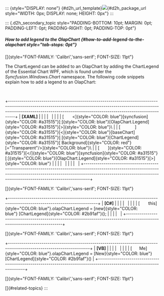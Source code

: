 ::: {style="DISPLAY: none"}
[](ms-xhelp:///?Id=d2h_url_template){#d2h_url_template}![](!package_url!){#d2h_package_url style="WIDTH: 0px; DISPLAY: none; HEIGHT: 0px"}
:::

::: {.d2h_secondary_topic style="PADDING-BOTTOM: 10pt; MARGIN: 0pt; PADDING-LEFT: 0pt; PADDING-RIGHT: 0pt; PADDING-TOP: 0pt"}
##### How to add legend to the OlapChart {#how-to-add-legend-to-the-olapchart style="tab-stops: 0pt"}

[]{style="FONT-FAMILY: 'Calibri','sans-serif'; FONT-SIZE: 11pt"} 

The ChartLegend can be added to an OlapChart by adding the ChartLegend of the Essential Chart WPF, which is found under the *Syncfusion.Windows.Chart* namespace. The following code snippets explain how to add a legend to an OlapChart:

 

+---------------------------------------------------------------------------------------------------------------------------------------------------------------------------------------------------------------------------------------------+
| **\[XAML\]**                                                                                                                                                                                                                                |
|                                                                                                                                                                                                                                             |
|                                                                                                                                                                                                                                             |
|                                                                                                                                                                                                                                             |
| [       \<]{style="COLOR: blue"}[syncfusion]{style="COLOR: #a31515"}[:]{style="COLOR: blue"}[OlapChart.Legend]{style="COLOR: #a31515"}[\>]{style="COLOR: blue"}\                                                                            |
| [            ]{style="COLOR: #a31515"}[\<]{style="COLOR: blue"}[baseChart]{style="COLOR: #a31515"}[:]{style="COLOR: blue"}[ChartLegend]{style="COLOR: #a31515"}[ Background]{style="COLOR: red"}[=\"Transparent\"/\>]{style="COLOR: blue"}\ |
| [       ]{style="COLOR: #a31515"}[\</]{style="COLOR: blue"}[syncfusion]{style="COLOR: #a31515"}[:]{style="COLOR: blue"}[OlapChart.Legend]{style="COLOR: #a31515"}[\>]{style="COLOR: blue"}                                                  |
|                                                                                                                                                                                                                                             |
|                                                                                                                                                                                                                                             |
|                                                                                                                                                                                                                                             |
|                                                                                                                                                                                                                                             |
+---------------------------------------------------------------------------------------------------------------------------------------------------------------------------------------------------------------------------------------------+

[]{style="FONT-FAMILY: 'Calibri','sans-serif'; FONT-SIZE: 11pt"} 

+---------------------------------------------------------------------------------------------------------------------------+
| **\[C#\]**                                                                                                                |
|                                                                                                                           |
|                                                                                                                           |
|                                                                                                                           |
| [       this]{style="COLOR: blue"}.olapChart.Legend = [new]{style="COLOR: blue"} [ChartLegend]{style="COLOR: #2b91af"}(); |
|                                                                                                                           |
|                                                                                                                           |
+---------------------------------------------------------------------------------------------------------------------------+

[]{style="FONT-FAMILY: 'Calibri','sans-serif'; FONT-SIZE: 11pt"} 

+-----------------------------------------------------------------------------------------------------------------------+
| **\[VB\]**                                                                                                            |
|                                                                                                                       |
|                                                                                                                       |
|                                                                                                                       |
| [      Me]{style="COLOR: blue"}.olapChart.Legend = [New]{style="COLOR: blue"} [ChartLegend]{style="COLOR: #2b91af"}() |
+-----------------------------------------------------------------------------------------------------------------------+

[]{style="FONT-FAMILY: 'Calibri','sans-serif'; FONT-SIZE: 11pt"} 

[]{#related-topics}
:::
